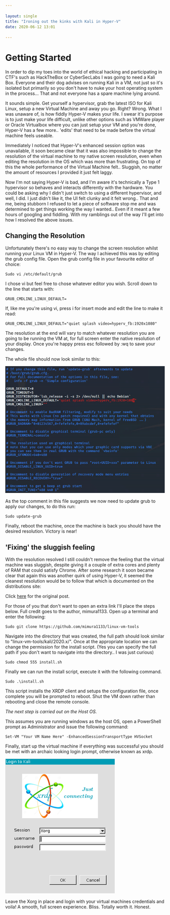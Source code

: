 ```yaml
---

layout: single
title: "Ironing out the kinks with Kali in Hyper-V"
date: 2020-06-12 13:01

---
```



# Getting Started

In order to dip my toes into the world of ethical hacking and participating in CTF's such as HackTheBox or CyberSecLabs I was going to need a Kali Box. Everyone and their dog advises on running Kali in a VM, not just so it's isolated but primarily so you don't have to nuke your host operating system in the process... That and not everyone has a spare machine lying around.

It sounds simple. Get yourself a hypervisor, grab the latest ISO for Kali Linux, setup a new Virtual Machine and away you go. Right? Wrong. What I was unaware of, is how fiddly Hyper-V makes your life. I swear it's purpose is to just make your life difficult, unlike other options such as VMWare player or Oracle Virtualbox where you can just setup your VM and you're done, Hyper-V has a few more.. 'edits' that need to be made before the virtual machine feels useable. 

Immediately I noticed that Hyper-V's enhanced session option was unavailable, it soon became clear that it was also impossible to change the resolution of the virtual machine to my native screen resolution, even when editing the resolution in the OS which was more than frustrating. On top of this the whole performance of the Virtual Machine felt.. Sluggish, no matter the amount of resources I provided it just felt laggy.

Now I'm not saying Hyper-V is bad, and I'm aware it's technically a Type 1 hypervisor so behaves and interacts differently with the hardware. You could be asking why I didn't just switch to using a different hypervisor, and well, I did. I just didn't like it, the UI felt clunky and it felt wrong.. That and me, being stubborn I refused to let a piece of software stop me and was determined to get things working the way I wanted.. Even if it meant a few hours of googling and fiddling. With my ramblings out of the way I'll get into how I resolved the above issues.

## Changing the Resolution

Unfortunately there's no easy way to change the screen resolution whilst running your Linux VM in Hyper-V. The way I achieved this was by editing the grub config file. Open the grub config file in your favourite editor of choice:

	Sudo vi /etc/default/grub

I chose vi but feel free to chose whatever editor you wish. Scroll down to the line that starts with: 

	GRUB_CMDLINE_LINUX_DEFAULT=

If, like me you're using vi, press i for insert mode and edit the line to make it read:

	GRUB_CMDLINE_LINUX_DEFAULT="quiet splash video=hyperv_fb:1920x1080"

The resolution at the end will vary to match whatever resolution you are going to be running the VM at, for full screen enter the native resolution of your display. Once you're happy press esc followed by :wq to save your changes. 

The whole file should now look similar to this:

![GRUBLoaderScreenshot](/assets/images/GRUBLoader.png)

As the top comment in this file suggests we now need to update grub to apply our changes, to do this run:

	Sudo update-grub
	
Finally, reboot the machine, once the machine is back you should have the desired resolution. Victory is near!

## 'Fixing' the sluggish feeling

With the resolution resolved I still couldn't remove the feeling that the virtual machine was sluggish, despite giving it a couple of extra cores and plenty of RAM that could satisfy Chrome. After some research it soon became clear that again this was another quirk of using Hyper-V, it seemed the cleanest resolution would be to follow that which is documented on the distributions site:

Click [here](https://www.kali.org/docs/virtualization/install-hyper-v-kali-guest-vm/) for the original post.

For those of you that don't want to open an extra link I'll place the steps below. Full credit goes to the author, mimura1133.
Open up a terminal and enter the following:

	Sudo git clone https://github.com/mimura1133/linux-vm-tools

Navigate into the directory that was created, the full path should look similar to "linux-vm-tools/kali/2020.x/". Once at the appropriate location we can change the permission for the install script. (Yes you can specify the full path if you don't want to navigate into the directory.. I was just curious)

	Sudo chmod 555 install.sh
	
Finally we can run the install script, execute it with the following command.

	Sudo .\install.sh
	
This script installs the XRDP client and setups the configuration file, once complete you will be prompted to reboot. Shut the VM down rather than rebooting and close the remote console.

*The next step is carried out on the Host OS.*

This assumes you are running windows as the host OS, open a PowerShell prompt as Administrator and issue the following command:
	
	Set-VM "Your VM Name Here" -EnhancedSessionTransportType HVSocket

Finally, start up the virtual machine if everything was successful you should be met with an archaic looking login prompt, otherwise known as xrdp.

![XRDP](/assets/images/XRDPSplash.png)

Leave the Xorg in place and login with your virtual machines credentials and voila! A smooth, full screen experience. Bliss. Totally worth it. Honest.
